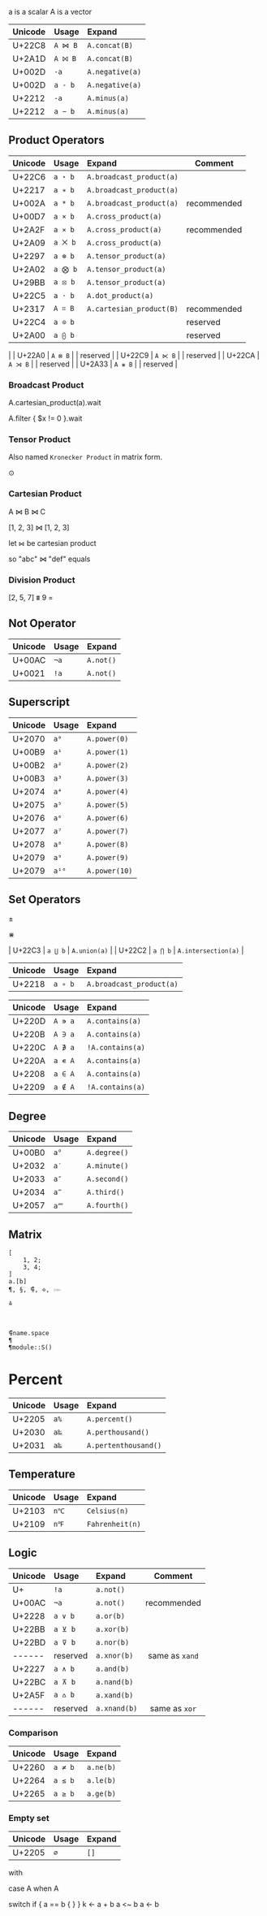 a is a scalar
A is a vector

| Unicode | Usage   | Expand          |
|:--------|:--------|:----------------|
| U+22C8  | `A ⋈ B` | `A.concat(B)`   |             |
| U+2A1D  | `A ⨝ B` | `A.concat(B)`   |             |
| U+002D  | `-a`    | `A.negative(a)` |
| U+002D  | `a - b` | `A.negative(a)` |
| U+2212  | `-a`    | `A.minus(a)`    |
| U+2212  | `a − b` | `A.minus(a)`    |

## Product Operators

| Unicode | Usage   | Expand                   | Comment     |
|:--------|:--------|:-------------------------|-------------|
| U+22C6  | `a ⋆ b` | `A.broadcast_product(a)` |             |
| U+2217  | `a ∗ b` | `A.broadcast_product(a)` |             |
| U+002A  | `a * b` | `A.broadcast_product(a)` | recommended |
| U+00D7  | `a × b` | `A.cross_product(a)`     |             |
| U+2A2F  | `a ⨯ b` | `A.cross_product(a)`     | recommended |
| U+2A09  | `a ⨉ b` | `A.cross_product(a)`     |             |
| U+2297  | `a ⊗ b` | `A.tensor_product(a)`    |             |
| U+2A02  | `a ⨂ b` | `A.tensor_product(a)`    |             |
| U+29BB  | `a ⦻ b` | `A.tensor_product(a)`    |             |
| U+22C5  | `a ⋅ b` | `A.dot_product(a)`       |             |
| U+2317  | `A ⌗ B` | `A.cartesian_product(B)` | recommended |
| U+22C4  | `a ⊙ b` |                          | reserved    |
| U+2A00  | `a ⨀ b` |                          | reserved    |
|
| U+22A0  | `A ⊠ B` |                          | reserved    |
| U+22C9  | `A ⋉ B` |                          | reserved    |
| U+22CA  | `A ⋊ B` |                          | reserved    |
| U+2A33  | `A ⨳ B` |                          | reserved    |

### Broadcast Product

A.cartesian_product(a).wait

A.filter { $x != 0 }.wait

### Tensor Product

Also named `Kronecker Product` in matrix form.

⊙

### Cartesian Product

A ⋈ B ⋈ C

[1, 2, 3] ⋈ [1, 2, 3]

let `⋈` be cartesian product

so "abc" ⋈ "def" equals

### Division Product

[2, 5, 7] ⩩ 9 =

## Not Operator

| Unicode | Usage | Expand    |
|:--------|:------|:----------|
| U+00AC  | `¬a`  | `A.not()` |
| U+0021  | `!a`  | `A.not()` |

## Superscript

| Unicode | Usage | Expand        |
|:--------|:------|:--------------|
| U+2070  | `a⁰`  | `A.power(0)`  |
| U+00B9  | `a¹`  | `A.power(1)`  |
| U+00B2  | `a²`  | `A.power(2)`  |
| U+00B3  | `a³`  | `A.power(3)`  |
| U+2074  | `a⁴`  | `A.power(4)`  |
| U+2075  | `a⁵`  | `A.power(5)`  |
| U+2076  | `a⁶`  | `A.power(6)`  |
| U+2077  | `a⁷`  | `A.power(7)`  |
| U+2078  | `a⁸`  | `A.power(8)`  |
| U+2079  | `a⁹`  | `A.power(9)`  |
| U+2079  | `a¹⁰` | `A.power(10)` |

## Set Operators

$±$

⋇

| U+22C3 | `a ⋃ b` | `A.union(a)`             |
| U+22C2 | `a ⋂ b` | `A.intersection(a)`      |

| Unicode | Usage   | Expand                   |
|:--------|:--------|:-------------------------|
| U+2218  | `a ∘ b` | `A.broadcast_product(a)` |

| Unicode | Usage   | Expand           |
|:--------|:--------|:-----------------|
| U+220D  | `A ∍ a` | `A.contains(a)`  |
| U+220B  | `A ∋ a` | `A.contains(a)`  |
| U+220C  | `A ∌ a` | `!A.contains(a)` |
| U+220A  | `a ∊ A` | `A.contains(a)`  |
| U+2208  | `a ∈ A` | `A.contains(a)`  |
| U+2209  | `a ∉ A` | `!A.contains(a)` |

## Degree

| Unicode | Usage | Expand       |
|:--------|:------|:-------------|
| U+00B0  | `a°`  | `A.degree()` |
| U+2032  | `a′`  | `A.minute()` |
| U+2033  | `a″`  | `A.second()` |
| U+2034  | `a‴`  | `A.third()`  |
| U+2057  | `a⁗`  | `A.fourth()` |

## Matrix

```vk
[
    1, 2; 
    3, 4;
]
a.[b]
¶, §, ⸿, ፠, ๛

≛



⸿name.space
¶
¶module::S()
```

# Percent

| Unicode | Usage | Expand               |
|:--------|:------|:---------------------|
| U+2205  | `a%`  | `A.percent()`        |
| U+2030  | `a‰`  | `A.perthousand()`    |
| U+2031  | `a‱`  | `A.pertenthousand()` |

## Temperature

| Unicode | Usage | Expand          |
|:--------|:------|:----------------|
| U+2103  | `n℃`  | `Celsius(n)`    |
| U+2109  | `n℉`  | `Fahrenheit(n)` |

## Logic

| Unicode | Usage    | Expand       |    Comment     |
|:--------|:---------|:-------------|:--------------:|
| U+      | `!a`     | `a.not()`    |                |
| U+00AC  | `¬a`     | `a.not()`    |  recommended   |
| U+2228  | `a ∨ b`  | `a.or(b)`    |
| U+22BB  | `a ⊻ b`  | `a.xor(b)`   |
| U+22BD  | `a ⊽ b`  | `a.nor(b)`   |
| ------  | reserved | `a.xnor(b)`  | same as `xand` |
| U+2227  | `a ∧ b`  | `a.and(b)`   |
| U+22BC  | `a ⊼ b`  | `a.nand(b)`  |
| U+2A5F  | `a ⩟ b`  | `a.xand(b)`  |
| ------  | reserved | `a.xnand(b)` | same as `xor`  |

### Comparison

| Unicode | Usage   | Expand    |
|:--------|:--------|:----------|
| U+2260  | `a ≠ b` | `a.ne(b)` |
| U+2264  | `a ≤ b` | `a.le(b)` |
| U+2265  | `a ≥ b` | `a.ge(b)` |

### Empty set

| Unicode | Usage | Expand |
|:--------|:------|:-------|
| U+2205  | `∅`   | `[]`   |

with

case A
when A

switch if {
a == b {
}
}
k <- a + b
a <~ b
a <- b